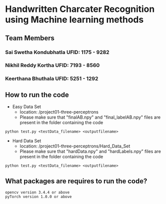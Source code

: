 # Handwritten Charcater Recognition using Machine learning methods

## Team Members
### Sai Swetha Kondubhatla  UFID: 1175 - 9282
### Nikhil Reddy Kortha   UFID: 7193 - 8560
### Keerthana Bhuthala   UFID: 5251 - 1292

## How to run the code
* Easy Data Set
    * location: /project01-three-perceptrons
    * Please make sure that "finalAB.npy" and "final_labelAB.npy" files are present in the folder containing the code
```
python test.py <testData_filename> <outputfilename>
```
* Hard Data Set
    * location: /project01-three-perceptrons/Hard_Data_Set
    * Please make sure that "hardData.npy" and "hardLabels.npy" files are present in the folder containing the code
```
python test.py <testData_filename> <outputfilename>
```

## What packages are requires to run the code?
```
opencv version 3.4.4 or above
pyTorch version 1.0.0 or above
```

